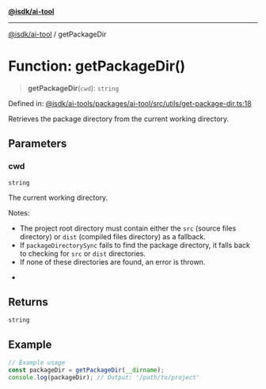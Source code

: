 [**@isdk/ai-tool**](../README.md)

***

[@isdk/ai-tool](../globals.md) / getPackageDir

# Function: getPackageDir()

> **getPackageDir**(`cwd`): `string`

Defined in: [@isdk/ai-tools/packages/ai-tool/src/utils/get-package-dir.ts:18](https://github.com/isdk/ai-tool.js/blob/e883e341c67e937e7d3a3e95e8bc56844896f5a3/src/utils/get-package-dir.ts#L18)

Retrieves the package directory from the current working directory.

## Parameters

### cwd

`string`

The current working directory.

Notes:
- The project root directory must contain either the `src` (source files directory) or `dist` (compiled files directory) as a fallback.
- If `packageDirectorySync` fails to find the package directory, it falls back to checking for `src` or `dist` directories.
- If none of these directories are found, an error is thrown.
 *

## Returns

`string`

## Example

```ts
// Example usage
const packageDir = getPackageDir(__dirname);
console.log(packageDir); // Output: '/path/to/project'
```
